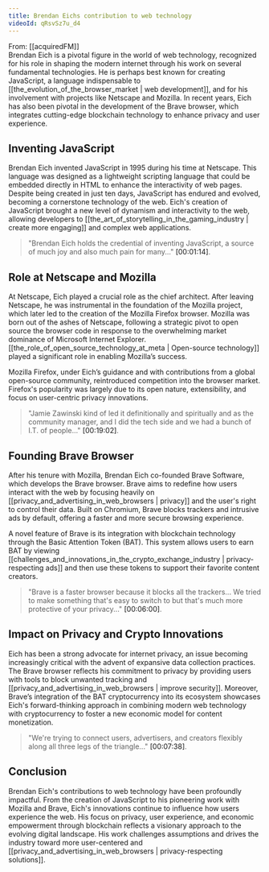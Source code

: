 ```yaml
---
title: Brendan Eichs contribution to web technology
videoId: qRsvSz7u_d4
---
```


From: [[acquiredFM]] <br/> 
Brendan Eich is a pivotal figure in the world of web technology, recognized for his role in shaping the modern internet through his work on several fundamental technologies. He is perhaps best known for creating JavaScript, a language indispensable to [[the_evolution_of_the_browser_market | web development]], and for his involvement with projects like Netscape and Mozilla. In recent years, Eich has also been pivotal in the development of the Brave browser, which integrates cutting-edge blockchain technology to enhance privacy and user experience.

## Inventing JavaScript

Brendan Eich invented JavaScript in 1995 during his time at Netscape. This language was designed as a lightweight scripting language that could be embedded directly in HTML to enhance the interactivity of web pages. Despite being created in just ten days, JavaScript has endured and evolved, becoming a cornerstone technology of the web. Eich's creation of JavaScript brought a new level of dynamism and interactivity to the web, allowing developers to [[the_art_of_storytelling_in_the_gaming_industry | create more engaging]] and complex web applications.

> "Brendan Eich holds the credential of inventing JavaScript, a source of much joy and also much pain for many..." <a class="yt-timestamp" data-t="00:01:14">[00:01:14]</a>.

## Role at Netscape and Mozilla

At Netscape, Eich played a crucial role as the chief architect. After leaving Netscape, he was instrumental in the foundation of the Mozilla project, which later led to the creation of the Mozilla Firefox browser. Mozilla was born out of the ashes of Netscape, following a strategic pivot to open source the browser code in response to the overwhelming market dominance of Microsoft Internet Explorer. [[the_role_of_open_source_technology_at_meta | Open-source technology]] played a significant role in enabling Mozilla’s success.

Mozilla Firefox, under Eich’s guidance and with contributions from a global open-source community, reintroduced competition into the browser market. Firefox's popularity was largely due to its open nature, extensibility, and focus on user-centric privacy innovations.

> "Jamie Zawinski kind of led it definitionally and spiritually and as the community manager, and I did the tech side and we had a bunch of I.T. of people..." <a class="yt-timestamp" data-t="00:19:02">[00:19:02]</a>.

## Founding Brave Browser

After his tenure with Mozilla, Brendan Eich co-founded Brave Software, which develops the Brave browser. Brave aims to redefine how users interact with the web by focusing heavily on [[privacy_and_advertising_in_web_browsers | privacy]] and the user's right to control their data. Built on Chromium, Brave blocks trackers and intrusive ads by default, offering a faster and more secure browsing experience.

A novel feature of Brave is its integration with blockchain technology through the Basic Attention Token (BAT). This system allows users to earn BAT by viewing [[challenges_and_innovations_in_the_crypto_exchange_industry | privacy-respecting ads]] and then use these tokens to support their favorite content creators.

> "Brave is a faster browser because it blocks all the trackers... We tried to make something that's easy to switch to but that's much more protective of your privacy..." <a class="yt-timestamp" data-t="00:06:00">[00:06:00]</a>.

## Impact on Privacy and Crypto Innovations

Eich has been a strong advocate for internet privacy, an issue becoming increasingly critical with the advent of expansive data collection practices. The Brave browser reflects his commitment to privacy by providing users with tools to block unwanted tracking and [[privacy_and_advertising_in_web_browsers | improve security]]. Moreover, Brave’s integration of the BAT cryptocurrency into its ecosystem showcases Eich's forward-thinking approach in combining modern web technology with cryptocurrency to foster a new economic model for content monetization.

> "We're trying to connect users, advertisers, and creators flexibly along all three legs of the triangle..." <a class="yt-timestamp" data-t="00:07:38">[00:07:38]</a>.

## Conclusion

Brendan Eich's contributions to web technology have been profoundly impactful. From the creation of JavaScript to his pioneering work with Mozilla and Brave, Eich's innovations continue to influence how users experience the web. His focus on privacy, user experience, and economic empowerment through blockchain reflects a visionary approach to the evolving digital landscape. His work challenges assumptions and drives the industry toward more user-centered and [[privacy_and_advertising_in_web_browsers | privacy-respecting solutions]].